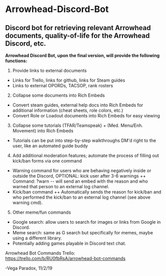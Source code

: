 # Arrowhead-Discord-Bot

## Discord bot for retrieving relevant Arrowhead documents, quality-of-life for the Arrowhead Discord, etc.

**Arrowhead Discord Bot, upon the final version, will provide the following functions:**

1. Provide links to external documents
  + Links for Trello, links for github, links for Steam guides
  + Links to external OPORDs, TACSOP, rank rosters
2. Collapse some documents into Rich Embeds
  + Convert steam guides, external help docs into Rich Embeds for additional information (cheat sheets, role colors, etc.)
  + Convert Role or Loadout documents into Rich Embeds for easy viewing
3. Collapse some tutorials (TFAR/Teamspeak) + (Med. Menu/Enh. Movement) into Rich Embeds
  + Tutorials can be put into step-by-step walkthroughs DM'd right to the user, like an automated guide buddy
4. Add additional moderation features; automate the process of filling out kick/ban forms via one command
  + Warning command for users who are behaving negatively inside or outside the Discord, OPTIONAL: kick user after 3-6 warnings
    ++ Command: ?warn <user> <reason> -- will send an embed with the reason and who warned that person to an external log channel.
  + Kick/ban command
    ++ Automatically sends the reason for kick/ban and who performed the kick/ban to an external log channel (see above warning cmd).
5. Other meme/fun commands
  + Google search: allow users to search for images or links from Google in Discord.
  + Meme search: same as G search but specifically for memes, maybe using a different library.
  + Potentially adding games playable in Discord text chat.

Arrowhead Bot Commands Trello: https://trello.com/b/RU0fbRsA/arrowhead-bot-commands


-Vega Paradox, 11/2/19
